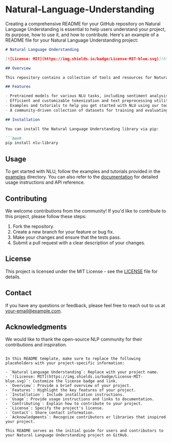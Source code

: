 # Natural-Language-Understanding
Creating a comprehensive README for your GitHub repository on Natural Language Understanding is essential to help users understand your project, its purpose, how to use it, and how to contribute. Here's an example of a README file for your Natural Language Understanding project:

```markdown
# Natural Language Understanding

[![License: MIT](https://img.shields.io/badge/License-MIT-blue.svg)](https://opensource.org/licenses/MIT)

## Overview

This repository contains a collection of tools and resources for Natural Language Understanding (NLU). NLU is a subfield of Natural Language Processing (NLP) that focuses on enabling machines to understand and interpret human language.

## Features

- Pretrained models for various NLU tasks, including sentiment analysis, named entity recognition, and text classification.
- Efficient and customizable tokenization and text preprocessing utilities.
- Examples and tutorials to help you get started with NLU using our tools.
- A community-driven collection of datasets for training and evaluating NLU models.

## Installation

You can install the Natural Language Understanding library via pip:

```bash
pip install nlu-library
```

## Usage

To get started with NLU, follow the examples and tutorials provided in the [examples](examples) directory. You can also refer to the [documentation](https://your-nlu-docs-link.com) for detailed usage instructions and API reference.

## Contributing

We welcome contributions from the community! If you'd like to contribute to this project, please follow these steps:

1. Fork the repository.
2. Create a new branch for your feature or bug fix.
3. Make your changes and ensure that the tests pass.
4. Submit a pull request with a clear description of your changes.

## License

This project is licensed under the MIT License - see the [LICENSE](LICENSE) file for details.

## Contact

If you have any questions or feedback, please feel free to reach out to us at [your-email@example.com](mailto:your-email@example.com).

## Acknowledgments

We would like to thank the open-source NLP community for their contributions and inspiration.

```

In this README template, make sure to replace the following placeholders with your project-specific information:

- `Natural Language Understanding`: Replace with your project name.
- `![License: MIT](https://img.shields.io/badge/License-MIT-blue.svg)`: Customize the license badge and link.
- `Overview`: Provide a brief overview of your project.
- `Features`: Highlight the key features of your project.
- `Installation`: Include installation instructions.
- `Usage`: Provide usage instructions and links to documentation.
- `Contributing`: Explain how to contribute to your project.
- `License`: Specify the project's license.
- `Contact`: Share contact information.
- `Acknowledgments`: Recognize contributors or libraries that inspired your project.

This README serves as the initial guide for users and contributors to your Natural Language Understanding project on GitHub.
